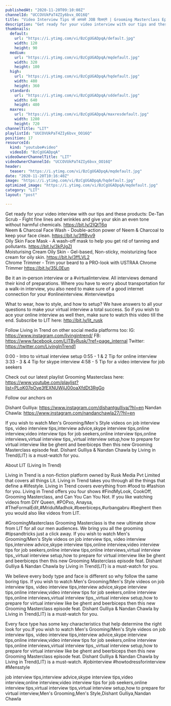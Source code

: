 ```yaml
---
publishedAt: "2020-11-20T09:10:08Z"
channelId: "UCCOVUkPaT4ZIy6bvx_OO16Q"
title: "Video Interview Tips जो आपको JOB दिलाएंगे | Grooming Masterclass Ep6"
description: "Get ready for your video interview with our tips and these products:\nDe-Tan Scrub - Fight fine lines and wrinkles and give your skin an even tone without harmful chemicals. https://bit.ly/2IQtT6q  \nNeem & Charcoal Face Wash - Double-action power of Neem & Charcoal to keep your face clean. https://bit.ly/3ffBvv9  \nOily Skin Face Mask - A wash-off mask to help you get rid of tanning and pollutants. https://bit.ly/3kPJgZI  \nMoisturising Cream Oily Skin - Gel-based, Non-sticky, moisturizing face cream for oily skin. \nhttps://bit.ly/3ffLVL2  \nChrome Trimmer - Trim your beard to a PRO-look with USTRAA Chrome Trimmer https://bit.ly/35L0Eun  \n\nBe it an in-person interview or a #virtualinterview. All interviews demand their kind of preparations. Where you have to worry about transportation for a walk-in interview, you also need to make sure of a good internet connection for your #onlineinterview. #interviewtips\n\nWhat to wear, how to style, and how to setup? We have answers to all your questions to make your virtual interview a total success. So if you wish to ace your online interview as well then, make sure to watch this video till the end. Subscribe to LIT here: http://bit.ly/lit_rusk\n\nFollow Living in Trend on other social media platforms too:\nIG: https://www.instagram.com/livingintrend/\nFB: https://www.facebook.com/LITByRusk/?ref=page_internal \nTwitter: https://twitter.com/LivingInTrend1\n\n0:00 - Intro to virtual interview setup\n0:55 - 1 & 2 Tip for online interview\n3:33 - 3 & 4 Tip for skype interview\n4:58 - 5 Tip for a video interview for job seekers\n\nCheck out our latest playlist Grooming Masterclass here: https://www.youtube.com/playlist?list=PLoK07pOye3fEXNUWjlJ00oaXfdDt3RgGo\n\nFollow our anchors on\n\nDishant Gulliya: https://www.instagram.com/dishantgulliya/?hl=en\nNandan Chawla: https://www.instagram.com/nandanchawla27/?hl=en\n\nIf you wish to watch Men's Grooming/Men's Style videos on job interview tips, video interview tips,interview advice,skype interview tips,online interview,video interview tips for job seekers,online interview tips,online interviews,virtual interview tips,,virtual interview setup,how to prepare for virtual interview like be ghent and beerbiceps then this new Grooming Masterclass episode feat. Dishant Gulliya & Nandan Chawla by Living in Trend(LIT) is a must-watch for you.\n\nAbout LIT (Living In Trend)\n\nLiving in Trend is a non-fiction platform owned by Rusk Media Pvt Limited that covers all things Lit. Living in Trend takes you through all the things that define a #lifestyle. Living in Trend covers everything from #food to #fashion for you. Living in Trend offers you four shows #FindMyLook, CookOff, Grooming Masterclass, and Can You Can You Not. If you like watching videos from DIY Queen, #POPxo, Anaysa, #TheFormalEdit,#MridulMadhok,#beerbiceps,#urbangabru #beghent then you would also like videos from LIT. \n\n#GroomingMasterclass\nGrooming Masterclass is the new ultimate show from LIT for all our men audiences. We bring you all the grooming #tipsandtricks just a click away. If you wish to watch Men's Grooming/Men's Style videos on job interview tips, video interview tips,interview advice,skype interview tips,online interview,video interview tips for job seekers,online interview tips,online interviews,virtual interview tips,,virtual interview setup,how to prepare for virtual interview like be ghent and beerbiceps then this new Grooming Masterclass episode feat. Dishant Gulliya & Nandan Chawla by Living in Trend(LIT) is a must-watch for you.\n\nWe believe every body type and face is different so why follow the same boring tips. If you wish to watch Men's Grooming/Men's Style videos on job interview tips, video interview tips,interview advice,skype interview tips,online interview,video interview tips for job seekers,online interview tips,online interviews,virtual interview tips,,virtual interview setup,how to prepare for virtual interview like be ghent and beerbiceps then this new Grooming Masterclass episode feat. Dishant Gulliya & Nandan Chawla by Living in Trend(LIT) is a must-watch for you.\n\nEvery face type has some key characteristics that help determine the right look for you.If you wish to watch Men's Grooming/Men's Style videos on job interview tips, video interview tips,interview advice,skype interview tips,online interview,video interview tips for job seekers,online interview tips,online interviews,virtual interview tips,,virtual interview setup,how to prepare for virtual interview like be ghent and beerbiceps then this new Grooming Masterclass episode feat. Dishant Gulliya & Nandan Chawla by Living in Trend(LIT) is a must-watch. #jobinterview #howtodressforinterview #Mensstyle\n\njob interview tips,interview advice,skype interview tips,video interview,online interview,video interview tips for job seekers,online interview tips,virtual interview tips,virtual interview setup,how to prepare for virtual interview,Men's Grooming,Men's Style,Dishant Gulliya,Nandan Chawla"
thumbnails:
  default:
    url: "https://i.ytimg.com/vi/BzCgUGADpqA/default.jpg"
    width: 120
    height: 90
  medium:
    url: "https://i.ytimg.com/vi/BzCgUGADpqA/mqdefault.jpg"
    width: 320
    height: 180
  high:
    url: "https://i.ytimg.com/vi/BzCgUGADpqA/hqdefault.jpg"
    width: 480
    height: 360
  standard:
    url: "https://i.ytimg.com/vi/BzCgUGADpqA/sddefault.jpg"
    width: 640
    height: 480
  maxres:
    url: "https://i.ytimg.com/vi/BzCgUGADpqA/maxresdefault.jpg"
    width: 1280
    height: 720
channelTitle: "LIT"
playlistId: "UUCOVUkPaT4ZIy6bvx_OO16Q"
position: 17
resourceId:
  kind: "youtube#video"
  videoId: "BzCgUGADpqA"
videoOwnerChannelTitle: "LIT"
videoOwnerChannelId: "UCCOVUkPaT4ZIy6bvx_OO16Q"
header:
  teaser: "https://i.ytimg.com/vi/BzCgUGADpqA/mqdefault.jpg"
date: "2020-11-20T10:16:40Z"
image: "https://i.ytimg.com/vi/BzCgUGADpqA/hqdefault.jpg"
optimized_image: "https://i.ytimg.com/vi/BzCgUGADpqA/mqdefault.jpg"
category: "LIT"
layout: "post"

---
```

Get ready for your video interview with our tips and these products:
De-Tan Scrub - Fight fine lines and wrinkles and give your skin an even tone without harmful chemicals. https://bit.ly/2IQtT6q  
Neem & Charcoal Face Wash - Double-action power of Neem & Charcoal to keep your face clean. https://bit.ly/3ffBvv9  
Oily Skin Face Mask - A wash-off mask to help you get rid of tanning and pollutants. https://bit.ly/3kPJgZI  
Moisturising Cream Oily Skin - Gel-based, Non-sticky, moisturizing face cream for oily skin. 
https://bit.ly/3ffLVL2  
Chrome Trimmer - Trim your beard to a PRO-look with USTRAA Chrome Trimmer https://bit.ly/35L0Eun  

Be it an in-person interview or a #virtualinterview. All interviews demand their kind of preparations. Where you have to worry about transportation for a walk-in interview, you also need to make sure of a good internet connection for your #onlineinterview. #interviewtips

What to wear, how to style, and how to setup? We have answers to all your questions to make your virtual interview a total success. So if you wish to ace your online interview as well then, make sure to watch this video till the end. Subscribe to LIT here: http://bit.ly/lit_rusk

Follow Living in Trend on other social media platforms too:
IG: https://www.instagram.com/livingintrend/
FB: https://www.facebook.com/LITByRusk/?ref=page_internal 
Twitter: https://twitter.com/LivingInTrend1

0:00 - Intro to virtual interview setup
0:55 - 1 & 2 Tip for online interview
3:33 - 3 & 4 Tip for skype interview
4:58 - 5 Tip for a video interview for job seekers

Check out our latest playlist Grooming Masterclass here: https://www.youtube.com/playlist?list=PLoK07pOye3fEXNUWjlJ00oaXfdDt3RgGo

Follow our anchors on

Dishant Gulliya: https://www.instagram.com/dishantgulliya/?hl=en
Nandan Chawla: https://www.instagram.com/nandanchawla27/?hl=en

If you wish to watch Men's Grooming/Men's Style videos on job interview tips, video interview tips,interview advice,skype interview tips,online interview,video interview tips for job seekers,online interview tips,online interviews,virtual interview tips,,virtual interview setup,how to prepare for virtual interview like be ghent and beerbiceps then this new Grooming Masterclass episode feat. Dishant Gulliya & Nandan Chawla by Living in Trend(LIT) is a must-watch for you.

About LIT (Living In Trend)

Living in Trend is a non-fiction platform owned by Rusk Media Pvt Limited that covers all things Lit. Living in Trend takes you through all the things that define a #lifestyle. Living in Trend covers everything from #food to #fashion for you. Living in Trend offers you four shows #FindMyLook, CookOff, Grooming Masterclass, and Can You Can You Not. If you like watching videos from DIY Queen, #POPxo, Anaysa, #TheFormalEdit,#MridulMadhok,#beerbiceps,#urbangabru #beghent then you would also like videos from LIT. 

#GroomingMasterclass
Grooming Masterclass is the new ultimate show from LIT for all our men audiences. We bring you all the grooming #tipsandtricks just a click away. If you wish to watch Men's Grooming/Men's Style videos on job interview tips, video interview tips,interview advice,skype interview tips,online interview,video interview tips for job seekers,online interview tips,online interviews,virtual interview tips,,virtual interview setup,how to prepare for virtual interview like be ghent and beerbiceps then this new Grooming Masterclass episode feat. Dishant Gulliya & Nandan Chawla by Living in Trend(LIT) is a must-watch for you.

We believe every body type and face is different so why follow the same boring tips. If you wish to watch Men's Grooming/Men's Style videos on job interview tips, video interview tips,interview advice,skype interview tips,online interview,video interview tips for job seekers,online interview tips,online interviews,virtual interview tips,,virtual interview setup,how to prepare for virtual interview like be ghent and beerbiceps then this new Grooming Masterclass episode feat. Dishant Gulliya & Nandan Chawla by Living in Trend(LIT) is a must-watch for you.

Every face type has some key characteristics that help determine the right look for you.If you wish to watch Men's Grooming/Men's Style videos on job interview tips, video interview tips,interview advice,skype interview tips,online interview,video interview tips for job seekers,online interview tips,online interviews,virtual interview tips,,virtual interview setup,how to prepare for virtual interview like be ghent and beerbiceps then this new Grooming Masterclass episode feat. Dishant Gulliya & Nandan Chawla by Living in Trend(LIT) is a must-watch. #jobinterview #howtodressforinterview #Mensstyle

job interview tips,interview advice,skype interview tips,video interview,online interview,video interview tips for job seekers,online interview tips,virtual interview tips,virtual interview setup,how to prepare for virtual interview,Men's Grooming,Men's Style,Dishant Gulliya,Nandan Chawla